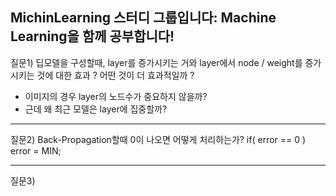 ## MichinLearning 스터디 그룹입니다: Machine Learning을 함께 공부합니다!

질문1) 딥모델을 구성할때, layer를 증가시키는 거와 layer에서 node / weight를 증가시키는 것에 대한 효과 ?
어떤 것이 더 효과적일까 ?
   - 이미지의 경우 layer의 노드수가 중요하지 않을까?
   - 근데 왜 최근 모델은 layer에 집중할까?

*  *  *

질문2) Back-Propagation할때 0이 나오면 어떻게 처리하는가?
       if( error == 0 ) error = MIN;

*  *  *

질문3)
